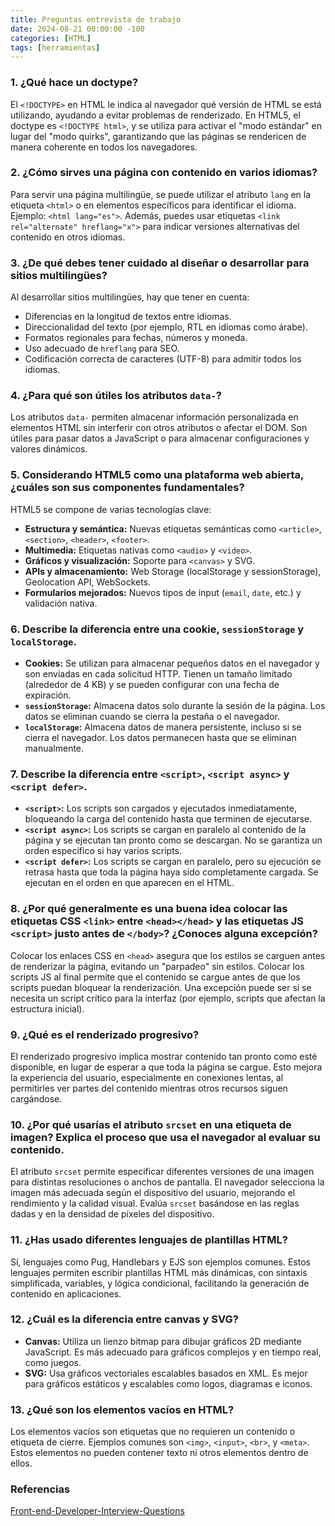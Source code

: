 ```yaml
---
title: Preguntas entrevista de trabajo
date: 2024-08-21 00:00:00 -100
categories: [HTML]
tags: [herramientas]
---
```


### 1. ¿Qué hace un doctype?

El `<!DOCTYPE>` en HTML le indica al navegador qué versión de HTML se está utilizando, ayudando a evitar problemas de renderizado. En HTML5, el doctype es `<!DOCTYPE html>`, y se utiliza para activar el "modo estándar" en lugar del "modo quirks", garantizando que las páginas se rendericen de manera coherente en todos los navegadores.

### 2. ¿Cómo sirves una página con contenido en varios idiomas?

Para servir una página multilingüe, se puede utilizar el atributo `lang` en la etiqueta `<html>` o en elementos específicos para identificar el idioma. Ejemplo: `<html lang="es">`. Además, puedes usar etiquetas `<link rel="alternate" hreflang="x">` para indicar versiones alternativas del contenido en otros idiomas.

### 3. ¿De qué debes tener cuidado al diseñar o desarrollar para sitios multilingües?

Al desarrollar sitios multilingües, hay que tener en cuenta:

-   Diferencias en la longitud de textos entre idiomas.
-   Direccionalidad del texto (por ejemplo, RTL en idiomas como árabe).
-   Formatos regionales para fechas, números y moneda.
-   Uso adecuado de `hreflang` para SEO.
-   Codificación correcta de caracteres (UTF-8) para admitir todos los idiomas.

### 4. ¿Para qué son útiles los atributos `data-`?

Los atributos `data-` permiten almacenar información personalizada en elementos HTML sin interferir con otros atributos o afectar el DOM. Son útiles para pasar datos a JavaScript o para almacenar configuraciones y valores dinámicos.

### 5. Considerando HTML5 como una plataforma web abierta, ¿cuáles son sus componentes fundamentales?

HTML5 se compone de varias tecnologías clave:

-   **Estructura y semántica:** Nuevas etiquetas semánticas como `<article>`, `<section>`, `<header>`, `<footer>`.
-   **Multimedia:** Etiquetas nativas como `<audio>` y `<video>`.
-   **Gráficos y visualización:** Soporte para `<canvas>` y SVG.
-   **APIs y almacenamiento:** Web Storage (localStorage y sessionStorage), Geolocation API, WebSockets.
-   **Formularios mejorados:** Nuevos tipos de input (`email`, `date`, etc.) y validación nativa.

### 6. Describe la diferencia entre una cookie, `sessionStorage` y `localStorage`.

-   **Cookies:** Se utilizan para almacenar pequeños datos en el navegador y son enviadas en cada solicitud HTTP. Tienen un tamaño limitado (alrededor de 4 KB) y se pueden configurar con una fecha de expiración.
-   **`sessionStorage`:** Almacena datos solo durante la sesión de la página. Los datos se eliminan cuando se cierra la pestaña o el navegador.
-   **`localStorage`:** Almacena datos de manera persistente, incluso si se cierra el navegador. Los datos permanecen hasta que se eliminan manualmente.

### 7. Describe la diferencia entre `<script>`, `<script async>` y `<script defer>`.

-   **`<script>`:** Los scripts son cargados y ejecutados inmediatamente, bloqueando la carga del contenido hasta que terminen de ejecutarse.
-   **`<script async>`:** Los scripts se cargan en paralelo al contenido de la página y se ejecutan tan pronto como se descargan. No se garantiza un orden específico si hay varios scripts.
-   **`<script defer>`:** Los scripts se cargan en paralelo, pero su ejecución se retrasa hasta que toda la página haya sido completamente cargada. Se ejecutan en el orden en que aparecen en el HTML.

### 8. ¿Por qué generalmente es una buena idea colocar las etiquetas CSS `<link>` entre `<head></head>` y las etiquetas JS `<script>` justo antes de `</body>`? ¿Conoces alguna excepción?

Colocar los enlaces CSS en `<head>` asegura que los estilos se carguen antes de renderizar la página, evitando un "parpadeo" sin estilos. Colocar los scripts JS al final permite que el contenido se cargue antes de que los scripts puedan bloquear la renderización. Una excepción puede ser si se necesita un script crítico para la interfaz (por ejemplo, scripts que afectan la estructura inicial).

### 9. ¿Qué es el renderizado progresivo?

El renderizado progresivo implica mostrar contenido tan pronto como esté disponible, en lugar de esperar a que toda la página se cargue. Esto mejora la experiencia del usuario, especialmente en conexiones lentas, al permitirles ver partes del contenido mientras otros recursos siguen cargándose.

### 10. ¿Por qué usarías el atributo `srcset` en una etiqueta de imagen? Explica el proceso que usa el navegador al evaluar su contenido.

El atributo `srcset` permite especificar diferentes versiones de una imagen para distintas resoluciones o anchos de pantalla. El navegador selecciona la imagen más adecuada según el dispositivo del usuario, mejorando el rendimiento y la calidad visual. Evalúa `srcset` basándose en las reglas dadas y en la densidad de píxeles del dispositivo.

### 11. ¿Has usado diferentes lenguajes de plantillas HTML?

Sí, lenguajes como Pug, Handlebars y EJS son ejemplos comunes. Estos lenguajes permiten escribir plantillas HTML más dinámicas, con sintaxis simplificada, variables, y lógica condicional, facilitando la generación de contenido en aplicaciones.

### 12. ¿Cuál es la diferencia entre canvas y SVG?

-   **Canvas:** Utiliza un lienzo bitmap para dibujar gráficos 2D mediante JavaScript. Es más adecuado para gráficos complejos y en tiempo real, como juegos.
-   **SVG:** Usa gráficos vectoriales escalables basados en XML. Es mejor para gráficos estáticos y escalables como logos, diagramas e iconos.

### 13. ¿Qué son los elementos vacíos en HTML?

Los elementos vacíos son etiquetas que no requieren un contenido o etiqueta de cierre. Ejemplos comunes son `<img>`, `<input>`, `<br>`, y `<meta>`. Estos elementos no pueden contener texto ni otros elementos dentro de ellos.

### Referencias

[Front-end-Developer-Interview-Questions](https://github.com/h5bp/Front-end-Developer-Interview-Questions/blob/main/src/questions/html-questions.md)
